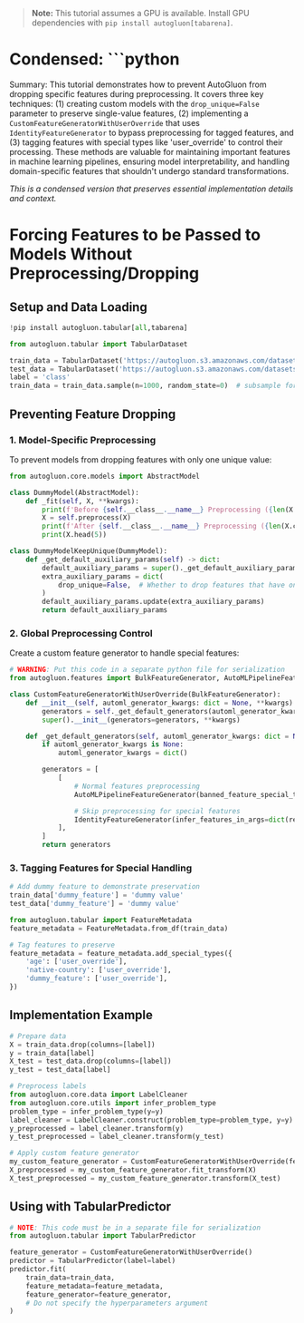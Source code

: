 > **Note:** This tutorial assumes a GPU is available. Install GPU dependencies with `pip install autogluon[tabarena]`.

# Condensed: ```python

Summary: This tutorial demonstrates how to prevent AutoGluon from dropping specific features during preprocessing. It covers three key techniques: (1) creating custom models with the `drop_unique=False` parameter to preserve single-value features, (2) implementing a `CustomFeatureGeneratorWithUserOverride` that uses `IdentityFeatureGenerator` to bypass preprocessing for tagged features, and (3) tagging features with special types like 'user_override' to control their processing. These methods are valuable for maintaining important features in machine learning pipelines, ensuring model interpretability, and handling domain-specific features that shouldn't undergo standard transformations.

*This is a condensed version that preserves essential implementation details and context.*

# Forcing Features to be Passed to Models Without Preprocessing/Dropping

## Setup and Data Loading

```python
!pip install autogluon.tabular[all,tabarena]

from autogluon.tabular import TabularDataset

train_data = TabularDataset('https://autogluon.s3.amazonaws.com/datasets/Inc/train.csv')
test_data = TabularDataset('https://autogluon.s3.amazonaws.com/datasets/Inc/test.csv')
label = 'class'
train_data = train_data.sample(n=1000, random_state=0)  # subsample for faster demo
```

## Preventing Feature Dropping

### 1. Model-Specific Preprocessing

To prevent models from dropping features with only one unique value:

```python
from autogluon.core.models import AbstractModel

class DummyModel(AbstractModel):
    def _fit(self, X, **kwargs):
        print(f'Before {self.__class__.__name__} Preprocessing ({len(X.columns)} features):\n\t{list(X.columns)}')
        X = self.preprocess(X)
        print(f'After {self.__class__.__name__} Preprocessing ({len(X.columns)} features):\n\t{list(X.columns)}')
        print(X.head(5))

class DummyModelKeepUnique(DummyModel):
    def _get_default_auxiliary_params(self) -> dict:
        default_auxiliary_params = super()._get_default_auxiliary_params()
        extra_auxiliary_params = dict(
            drop_unique=False,  # Whether to drop features that have only 1 unique value
        )
        default_auxiliary_params.update(extra_auxiliary_params)
        return default_auxiliary_params
```

### 2. Global Preprocessing Control

Create a custom feature generator to handle special features:

```python
# WARNING: Put this code in a separate python file for serialization
from autogluon.features import BulkFeatureGenerator, AutoMLPipelineFeatureGenerator, IdentityFeatureGenerator

class CustomFeatureGeneratorWithUserOverride(BulkFeatureGenerator):
    def __init__(self, automl_generator_kwargs: dict = None, **kwargs):
        generators = self._get_default_generators(automl_generator_kwargs=automl_generator_kwargs)
        super().__init__(generators=generators, **kwargs)

    def _get_default_generators(self, automl_generator_kwargs: dict = None):
        if automl_generator_kwargs is None:
            automl_generator_kwargs = dict()

        generators = [
            [
                # Normal features preprocessing
                AutoMLPipelineFeatureGenerator(banned_feature_special_types=['user_override'], **automl_generator_kwargs),

                # Skip preprocessing for special features
                IdentityFeatureGenerator(infer_features_in_args=dict(required_special_types=['user_override'])),
            ],
        ]
        return generators
```

### 3. Tagging Features for Special Handling

```python
# Add dummy feature to demonstrate preservation
train_data['dummy_feature'] = 'dummy value'
test_data['dummy_feature'] = 'dummy value'

from autogluon.tabular import FeatureMetadata
feature_metadata = FeatureMetadata.from_df(train_data)

# Tag features to preserve
feature_metadata = feature_metadata.add_special_types({
    'age': ['user_override'],
    'native-country': ['user_override'],
    'dummy_feature': ['user_override'],
})
```

## Implementation Example

```python
# Prepare data
X = train_data.drop(columns=[label])
y = train_data[label]
X_test = test_data.drop(columns=[label])
y_test = test_data[label]

# Preprocess labels
from autogluon.core.data import LabelCleaner
from autogluon.core.utils import infer_problem_type
problem_type = infer_problem_type(y=y)
label_cleaner = LabelCleaner.construct(problem_type=problem_type, y=y)
y_preprocessed = label_cleaner.transform(y)
y_test_preprocessed = label_cleaner.transform(y_test)

# Apply custom feature generator
my_custom_feature_generator = CustomFeatureGeneratorWithUserOverride(feature_metadata_in=feature_metadata)
X_preprocessed = my_custom_feature_generator.fit_transform(X)
X_test_preprocessed = my_custom_feature_generator.transform(X_test)
```

## Using with TabularPredictor

```python
# NOTE: This code must be in a separate file for serialization
from autogluon.tabular import TabularPredictor

feature_generator = CustomFeatureGeneratorWithUserOverride()
predictor = TabularPredictor(label=label)
predictor.fit(
    train_data=train_data,
    feature_metadata=feature_metadata,
    feature_generator=feature_generator,
    # Do not specify the hyperparameters argument
)
```
